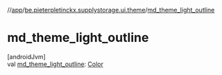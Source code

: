 //[app](../../index.md)/[be.pieterpletinckx.supplystorage.ui.theme](index.md)/[md_theme_light_outline](md_theme_light_outline.md)

# md_theme_light_outline

[androidJvm]\
val [md_theme_light_outline](md_theme_light_outline.md): [Color](https://developer.android.com/reference/kotlin/androidx/compose/ui/graphics/Color.html)
